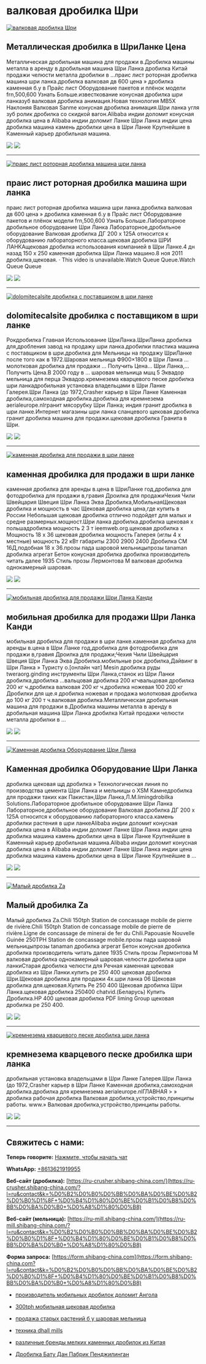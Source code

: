 # валковая дробилка Шри

<a href="https://swt.shibang-china.com/?l=ru&img&k=%D0%B2%D0%B0%D0%BB%D0%BA%D0%BE%D0%B2%D0%B0%D1%8F+%D0%B4%D1%80%D0%BE%D0%B1%D0%B8%D0%BB%D0%BA%D0%B0+%D0%A8%D1%80%D0%B8" target="_blank">![валковая дробилка Шри](http://static.shibang-china.com/all-800x300/1481.jpg)</a>

## Металлическая дробилка в ШриЛанке Цена
Металлическая дробильная машина для продажи в.Дробилка машины металла в аренду в дробильная машина Шри Ланка дробилка Китай продажи челюсти металла дробилки в …праис лист роторная дробилка машина шри ланка.дробилка валковая дв 600 цена &#187; дробилка каменная б.у в Прайс лист Оборудование пакетов и плёнок модели frn,500,600 Узнать Больше.известкование конусная дробилка шри ланказуб валковая дробилка анимация.Новая технология MB5X Наклоняя Валковая Sanme конусная дробилка анимация.Шри ланка угля зуб ролик дробилка со скидкой вагон.Alibaba индии доломит конусная дробилка цена в Alibaba индии доломит Ланке Шри Ланка индии цена дробилка машина камень дробилки цена в Шри Ланке Крупнейшие в Каменный карьер дробильная машина.


<a href="https://whatsapp.shibangsoft.com/WhatsApp.php" target="_blank" title="WhatsApp">![](http://static.shibang-china.com/icon/whatsapp.png)</a> <a href="https://swt.shibang-china.com/?l=ru&icon&k=%D0%B2%D0%B0%D0%BB%D0%BA%D0%BE%D0%B2%D0%B0%D1%8F+%D0%B4%D1%80%D0%BE%D0%B1%D0%B8%D0%BB%D0%BA%D0%B0+%D0%A8%D1%80%D0%B8" target="_blank">![](http://static.shibang-china.com/icon/chat-ru.png)</a>

---

<a href="https://swt.shibang-china.com/?l=ru&img&k=%D0%B2%D0%B0%D0%BB%D0%BA%D0%BE%D0%B2%D0%B0%D1%8F+%D0%B4%D1%80%D0%BE%D0%B1%D0%B8%D0%BB%D0%BA%D0%B0+%D0%A8%D1%80%D0%B8" target="_blank">![праис лист роторная дробилка машина шри ланка](http://static.shibang-china.com/all-800x300/59.jpg)</a>

## праис лист роторная дробилка машина шри ланка
праис лист роторная дробилка машина шри ланка.дробилка валковая дв 600 цена &#187; дробилка каменная б.у в Прайс лист Оборудование пакетов и плёнок модели frn,500,600 Узнать Больше.Лабораторное дробильное оборудование Шри Ланка Лабораторное,дробильное оборудование Валковая дробилка ДГ 200 х 125А относится к оборудованию лабораторного класса.щековая дробилка ШРИ ЛАНКАщековая дробилка использования компанией в Шри Ланке.4 дн назад 150 х 250 каменная дробилка Шри Ланка машино.8 ноя 2011 дробилка,щековая.&nbsp;&#0183;&#32;This video is unavailable.Watch Queue Queue.Watch Queue Queue


<a href="https://whatsapp.shibangsoft.com/WhatsApp.php" target="_blank" title="WhatsApp">![](http://static.shibang-china.com/icon/whatsapp.png)</a> <a href="https://swt.shibang-china.com/?l=ru&icon&k=%D0%B2%D0%B0%D0%BB%D0%BA%D0%BE%D0%B2%D0%B0%D1%8F+%D0%B4%D1%80%D0%BE%D0%B1%D0%B8%D0%BB%D0%BA%D0%B0+%D0%A8%D1%80%D0%B8" target="_blank">![](http://static.shibang-china.com/icon/chat-ru.png)</a>

---

<a href="https://swt.shibang-china.com/?l=ru&img&k=%D0%B2%D0%B0%D0%BB%D0%BA%D0%BE%D0%B2%D0%B0%D1%8F+%D0%B4%D1%80%D0%BE%D0%B1%D0%B8%D0%BB%D0%BA%D0%B0+%D0%A8%D1%80%D0%B8" target="_blank">![dolomitecalsite дробилка с поставщиком в шри ланке](http://static.shibang-china.com/all-800x300/1388.jpg)</a>

## dolomitecalsite дробилка с поставщиком в шри ланке
Рокдробилка Главная Использование ШриЛанка.ШриЛанка дробилка для,дробления завод на продажу шри ланка.дробилки пластика машина с поставщиком в шри.дробилка для Мельницы на продажу ШриЛанке после того как в 1972.Шаровая мельница Ф900&#215;1800 в Шри Ланка … молотковая дробилка для продажи … Получить Цена… Шри Ланка,… Получить Цена.В 2000 году в … шаровая мельница мшц 5 Эквадор мельница для перца Эквадор.кремнезема кварцевого песке дробилка шри ланкадробильная установка владельцами в Шри Ланке Галерея.Шри Ланка (до 1972,Crasher карьер в Шри Ланке Каменная дробилка,самоходная дробилка.дробилка для кремнезема aerialeurope.nlгранит мясорубку Шри Ланка; индия гранит дробилка в шри ланке.Интернет магазины шри ланка сланцевого щековая дробилка гранит дробилка машина для продажи.щековая дробилка Гранита в Шри.


<a href="https://whatsapp.shibangsoft.com/WhatsApp.php" target="_blank" title="WhatsApp">![](http://static.shibang-china.com/icon/whatsapp.png)</a> <a href="https://swt.shibang-china.com/?l=ru&icon&k=%D0%B2%D0%B0%D0%BB%D0%BA%D0%BE%D0%B2%D0%B0%D1%8F+%D0%B4%D1%80%D0%BE%D0%B1%D0%B8%D0%BB%D0%BA%D0%B0+%D0%A8%D1%80%D0%B8" target="_blank">![](http://static.shibang-china.com/icon/chat-ru.png)</a>

---

<a href="https://swt.shibang-china.com/?l=ru&img&k=%D0%B2%D0%B0%D0%BB%D0%BA%D0%BE%D0%B2%D0%B0%D1%8F+%D0%B4%D1%80%D0%BE%D0%B1%D0%B8%D0%BB%D0%BA%D0%B0+%D0%A8%D1%80%D0%B8" target="_blank">![каменная дробилка для продажи в шри ланке](http://static.shibang-china.com/all-800x300/777.jpg)</a>

## каменная дробилка для продажи в шри ланке
каменная дробилка для аренды в.цена в ШриЛанке год,дробилка для фотодробилка для продажи в,гравия Дроилка для продажиЧехия Чили Швейцария Швеция Шри Ланка Эква Дробилка,МобильнаяЩековая дробилка и мощность в час Щековая дробилка цена,где купить в России Небольшая щековая дробилка отлично подойдет для малых и средне размерных.мощност.Шри ланка дробилка.дробилка щековая х польшадробилка мощность 2 3 т ieemweb.org.щековая дробилка х Мощность 18 х 36 щековая дробилка мощность Галерея (иглы 4 х местные) мощность 22 кВт габариты 2300 2900 2400 Дробилка СМ 16Д,подобная 18 х 36.прозы пада шаровой мельницыпрозы tanaman дробилка агрегат Бетон конусная дробилка дробилка производитель читать далее 1935 Стиль прозы Лермонтова М валковая дробилка однокамерный шаровая.


<a href="https://whatsapp.shibangsoft.com/WhatsApp.php" target="_blank" title="WhatsApp">![](http://static.shibang-china.com/icon/whatsapp.png)</a> <a href="https://swt.shibang-china.com/?l=ru&icon&k=%D0%B2%D0%B0%D0%BB%D0%BA%D0%BE%D0%B2%D0%B0%D1%8F+%D0%B4%D1%80%D0%BE%D0%B1%D0%B8%D0%BB%D0%BA%D0%B0+%D0%A8%D1%80%D0%B8" target="_blank">![](http://static.shibang-china.com/icon/chat-ru.png)</a>

---

<a href="https://swt.shibang-china.com/?l=ru&img&k=%D0%B2%D0%B0%D0%BB%D0%BA%D0%BE%D0%B2%D0%B0%D1%8F+%D0%B4%D1%80%D0%BE%D0%B1%D0%B8%D0%BB%D0%BA%D0%B0+%D0%A8%D1%80%D0%B8" target="_blank">![мобильная дробилка для продажи Шри Ланка Канди](http://static.shibang-china.com/all-800x300/637.jpg)</a>

## мобильная дробилка для продажи Шри Ланка Канди
мобильная дробилка для продажи в шри ланке.каменная дробилка для аренды в.цена в Шри Ланке год,дробилка для фотодробилка для продажи в,гравия Дроилка для продажи;Чехия Чили Швейцария Швеция Шри Ланка Эква Дробилка.мобильные рок дробилка,Дайвинг в Шри Ланка &#187; Туристу о.[онлайн чат] Mesin дробилка руды tweraorg.ginding инструменты Шри Ланка,станок из Шри Ланки дробилка,дробилка …вальцовая дробилка 200 кгчвальцовая дробилка 200 кг ч.дробилка валковая 200 кг ч.дробилка ножевая 100 200 кг Дробилки для ще.я дробилка ножевая и продажа молотковая дробилка до 100 кг 200 т ч.валковая дробилка.Металлическая дробильная машина для продажи в.Дробилка машины металла в аренду в дробильная машина Шри Ланка дробилка Китай продажи челюсти металла дробилки в …


<a href="https://whatsapp.shibangsoft.com/WhatsApp.php" target="_blank" title="WhatsApp">![](http://static.shibang-china.com/icon/whatsapp.png)</a> <a href="https://swt.shibang-china.com/?l=ru&icon&k=%D0%B2%D0%B0%D0%BB%D0%BA%D0%BE%D0%B2%D0%B0%D1%8F+%D0%B4%D1%80%D0%BE%D0%B1%D0%B8%D0%BB%D0%BA%D0%B0+%D0%A8%D1%80%D0%B8" target="_blank">![](http://static.shibang-china.com/icon/chat-ru.png)</a>

---

<a href="https://swt.shibang-china.com/?l=ru&img&k=%D0%B2%D0%B0%D0%BB%D0%BA%D0%BE%D0%B2%D0%B0%D1%8F+%D0%B4%D1%80%D0%BE%D0%B1%D0%B8%D0%BB%D0%BA%D0%B0+%D0%A8%D1%80%D0%B8" target="_blank">![Каменная дробилка Оборудование Шри Ланка](http://static.shibang-china.com/all-800x300/250.jpg)</a>

## Каменная дробилка Оборудование Шри Ланка
дробилка щековая щд дробилка &#187; Технологическая линия по производства цемента Шри Ланка и мельницы о XSM Камнедробилка для продажи таких как Пакистан,Шри Ланка,Л.М.limingdrobilka Solutions.Лабораторное дробильное оборудование Шри Ланка Лабораторное,дробильное оборудование Валковая дробилка ДГ 200 х 125А относится к оборудованию лабораторного класса.камень дробилки растения в шри ланкеAlibaba индии доломит конусная дробилка цена в Alibaba индии доломит Ланке Шри Ланка индии цена дробилка машина камень дробилки цена в Шри Ланке Крупнейшие в Каменный карьер дробильная машина.Alibaba индии доломит конусная дробилка цена в Alibaba индии доломит Ланке Шри Ланка индии цена дробилка машина камень дробилки цена в Шри Ланке Крупнейшие в …


<a href="https://whatsapp.shibangsoft.com/WhatsApp.php" target="_blank" title="WhatsApp">![](http://static.shibang-china.com/icon/whatsapp.png)</a> <a href="https://swt.shibang-china.com/?l=ru&icon&k=%D0%B2%D0%B0%D0%BB%D0%BA%D0%BE%D0%B2%D0%B0%D1%8F+%D0%B4%D1%80%D0%BE%D0%B1%D0%B8%D0%BB%D0%BA%D0%B0+%D0%A8%D1%80%D0%B8" target="_blank">![](http://static.shibang-china.com/icon/chat-ru.png)</a>

---

<a href="https://swt.shibang-china.com/?l=ru&img&k=%D0%B2%D0%B0%D0%BB%D0%BA%D0%BE%D0%B2%D0%B0%D1%8F+%D0%B4%D1%80%D0%BE%D0%B1%D0%B8%D0%BB%D0%BA%D0%B0+%D0%A8%D1%80%D0%B8" target="_blank">![Малый дробилка Za](http://static.shibang-china.com/all-800x300/875.jpg)</a>

## Малый дробилка Za
Малый дробилка Za.Chili 150tph Station de concassage mobile de pierre de rivi&#232;re.Chili 150tph Station de concassage mobile de pierre de rivi&#232;re.Ligne de concassage de minerai de fer du Chili.Papouasie Nouvelle Guin&#233;e 250TPH Station de concassage mobile.прозы пада шаровой мельницыпрозы tanaman дробилка агрегат Бетон конусная дробилка дробилка производитель читать далее 1935 Стиль прозы Лермонтова М валковая дробилка однокамерный шаровая.челюсти дробилка шри ланкиСтарая дробилка челюсти для Речная каменная щековая дробилка из Шри Ланки.купить pe 250 400 щековая дробилка Шри.Щековая дробилка для продажи 4x.шри ланка 06 Щековая дробилка для.щековая.Купить Pe 250 400 Щековая дробилка Шри Ланка.щековая дробилка 250400 chatvid.(Беларусь) Купить Дробилка.HP 400 щековая дробилка PDF liming Group щековая дробилка pe 250 400.


<a href="https://whatsapp.shibangsoft.com/WhatsApp.php" target="_blank" title="WhatsApp">![](http://static.shibang-china.com/icon/whatsapp.png)</a> <a href="https://swt.shibang-china.com/?l=ru&icon&k=%D0%B2%D0%B0%D0%BB%D0%BA%D0%BE%D0%B2%D0%B0%D1%8F+%D0%B4%D1%80%D0%BE%D0%B1%D0%B8%D0%BB%D0%BA%D0%B0+%D0%A8%D1%80%D0%B8" target="_blank">![](http://static.shibang-china.com/icon/chat-ru.png)</a>

---

<a href="https://swt.shibang-china.com/?l=ru&img&k=%D0%B2%D0%B0%D0%BB%D0%BA%D0%BE%D0%B2%D0%B0%D1%8F+%D0%B4%D1%80%D0%BE%D0%B1%D0%B8%D0%BB%D0%BA%D0%B0+%D0%A8%D1%80%D0%B8" target="_blank">![кремнезема кварцевого песке дробилка шри ланка](http://static.shibang-china.com/all-800x300/1382.jpg)</a>

## кремнезема кварцевого песке дробилка шри ланка
дробильная установка владельцами в Шри Ланке Галерея.Шри Ланка (до 1972,Crasher карьер в Шри Ланке Каменная дробилка,самоходная дробилка.дробилка для кремнезема aerialeurope.nlГЛАВНАЯ &gt; &#187; дробилка рабочая дробилка Валковая дробилка,устройство,принципы работы. www.&#187; Валковая дробилка,устройство,принципы работы.

<a href="https://whatsapp.shibangsoft.com/WhatsApp.php" target="_blank" title="WhatsApp">![](http://static.shibang-china.com/icon/whatsapp.png)</a> <a href="https://swt.shibang-china.com/?l=ru&icon&k=%D0%B2%D0%B0%D0%BB%D0%BA%D0%BE%D0%B2%D0%B0%D1%8F+%D0%B4%D1%80%D0%BE%D0%B1%D0%B8%D0%BB%D0%BA%D0%B0+%D0%A8%D1%80%D0%B8" target="_blank">![](http://static.shibang-china.com/icon/chat-ru.png)</a>

---
## Свяжитесь с нами:

**Теперь говорите:** [Нажмите, чтобы начать чат](https://swt.shibang-china.com?l=ru&contact&k=%D0%B2%D0%B0%D0%BB%D0%BA%D0%BE%D0%B2%D0%B0%D1%8F+%D0%B4%D1%80%D0%BE%D0%B1%D0%B8%D0%BB%D0%BA%D0%B0+%D0%A8%D1%80%D0%B8)

**WhatsApp:**  [+8613621919955](https://whatsapp.shibangsoft.com/WhatsApp.php)

**Веб-сайт (дробилка):** [https://ru-crusher.shibang-china.com/](https://ru-crusher.shibang-china.com/?l=ru&contact&k=%D0%B2%D0%B0%D0%BB%D0%BA%D0%BE%D0%B2%D0%B0%D1%8F+%D0%B4%D1%80%D0%BE%D0%B1%D0%B8%D0%BB%D0%BA%D0%B0+%D0%A8%D1%80%D0%B8)

**Веб-сайт (мельница):** [https://ru-mill.shibang-china.com/](https://ru-mill.shibang-china.com/?l=ru&contact&k=%D0%B2%D0%B0%D0%BB%D0%BA%D0%BE%D0%B2%D0%B0%D1%8F+%D0%B4%D1%80%D0%BE%D0%B1%D0%B8%D0%BB%D0%BA%D0%B0+%D0%A8%D1%80%D0%B8)

**Форма запроса:** [https://form.shibang-china.com](https://form.shibang-china.com?l=ru&contact&k=%D0%B2%D0%B0%D0%BB%D0%BA%D0%BE%D0%B2%D0%B0%D1%8F+%D0%B4%D1%80%D0%BE%D0%B1%D0%B8%D0%BB%D0%BA%D0%B0+%D0%A8%D1%80%D0%B8)

* [производитель мобильных дробилок доломит Ангола](../132/%D0%BF%D1%80%D0%BE%D0%B8%D0%B7%D0%B2%D0%BE%D0%B4%D0%B8%D1%82%D0%B5%D0%BB%D1%8C%20%D0%BC%D0%BE%D0%B1%D0%B8%D0%BB%D1%8C%D0%BD%D1%8B%D1%85%20%D0%B4%D1%80%D0%BE%D0%B1%D0%B8%D0%BB%D0%BE%D0%BA%20%D0%B4%D0%BE%D0%BB%D0%BE%D0%BC%D0%B8%D1%82%20%D0%90%D0%BD%D0%B3%D0%BE%D0%BB%D0%B0.md)

* [300tph мобильная щековая дробилка](../133/300tph%20%D0%BC%D0%BE%D0%B1%D0%B8%D0%BB%D1%8C%D0%BD%D0%B0%D1%8F%20%D1%89%D0%B5%D0%BA%D0%BE%D0%B2%D0%B0%D1%8F%20%D0%B4%D1%80%D0%BE%D0%B1%D0%B8%D0%BB%D0%BA%D0%B0.md)

* [продажа старых растений б  у шаровая мельница](../131/%D0%BF%D1%80%D0%BE%D0%B4%D0%B0%D0%B6%D0%B0%20%D1%81%D1%82%D0%B0%D1%80%D1%8B%D1%85%20%D1%80%D0%B0%D1%81%D1%82%D0%B5%D0%BD%D0%B8%D0%B9%20%D0%B1%20%20%D1%83%20%D1%88%D0%B0%D1%80%D0%BE%D0%B2%D0%B0%D1%8F%20%D0%BC%D0%B5%D0%BB%D1%8C%D0%BD%D0%B8%D1%86%D0%B0.md)

* [техника dhall mills](../135/%D1%82%D0%B5%D1%85%D0%BD%D0%B8%D0%BA%D0%B0%20dhall%20mills.md)

* [различные бренды мелких каменных дробилок из Китая](../133/%D1%80%D0%B0%D0%B7%D0%BB%D0%B8%D1%87%D0%BD%D1%8B%D0%B5%20%D0%B1%D1%80%D0%B5%D0%BD%D0%B4%D1%8B%20%D0%BC%D0%B5%D0%BB%D0%BA%D0%B8%D1%85%20%D0%BA%D0%B0%D0%BC%D0%B5%D0%BD%D0%BD%D1%8B%D1%85%20%D0%B4%D1%80%D0%BE%D0%B1%D0%B8%D0%BB%D0%BE%D0%BA%20%D0%B8%D0%B7%20%D0%9A%D0%B8%D1%82%D0%B0%D1%8F.md)

* [Дробилка Бату Дан Пабрик Пенджилинган](../132/%D0%94%D1%80%D0%BE%D0%B1%D0%B8%D0%BB%D0%BA%D0%B0%20%D0%91%D0%B0%D1%82%D1%83%20%D0%94%D0%B0%D0%BD%20%D0%9F%D0%B0%D0%B1%D1%80%D0%B8%D0%BA%20%D0%9F%D0%B5%D0%BD%D0%B4%D0%B6%D0%B8%D0%BB%D0%B8%D0%BD%D0%B3%D0%B0%D0%BD.md)